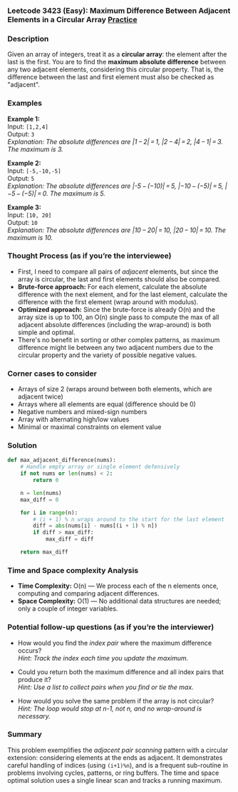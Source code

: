 ### Leetcode 3423 (Easy): Maximum Difference Between Adjacent Elements in a Circular Array [Practice](https://leetcode.com/problems/maximum-difference-between-adjacent-elements-in-a-circular-array)

### Description  
Given an array of integers, treat it as a **circular array**: the element after the last is the first. You are to find the **maximum absolute difference** between any two adjacent elements, considering this circular property. That is, the difference between the last and first element must also be checked as "adjacent".

### Examples  

**Example 1:**  
Input: `[1,2,4]`  
Output: `3`  
*Explanation: The absolute differences are |1 − 2| = 1, |2 − 4| = 2, |4 − 1| = 3. The maximum is 3.*

**Example 2:**  
Input: `[-5,-10,-5]`  
Output: `5`  
*Explanation: The absolute differences are |-5 − (−10)| = 5, |−10 − (−5)| = 5, |−5 − (−5)| = 0. The maximum is 5.*

**Example 3:**  
Input: `[10, 20]`  
Output: `10`  
*Explanation: The absolute differences are |10 − 20| = 10, |20 − 10| = 10. The maximum is 10.*

### Thought Process (as if you’re the interviewee)  
- First, I need to compare all pairs of *adjacent* elements, but since the array is circular, the last and first elements should also be compared.  
- **Brute-force approach:** For each element, calculate the absolute difference with the next element, and for the last element, calculate the difference with the first element (wrap around with modulus).  
- **Optimized approach:** Since the brute-force is already O(n) and the array size is up to 100, an O(n) single pass to compute the max of all adjacent absolute differences (including the wrap-around) is both simple and optimal.  
- There's no benefit in sorting or other complex patterns, as maximum difference might lie between any two adjacent numbers due to the circular property and the variety of possible negative values.

### Corner cases to consider  
- Arrays of size 2 (wraps around between both elements, which are adjacent twice)
- Arrays where all elements are equal (difference should be 0)
- Negative numbers and mixed-sign numbers
- Array with alternating high/low values
- Minimal or maximal constraints on element value

### Solution

```python
def max_adjacent_difference(nums):
    # Handle empty array or single element defensively
    if not nums or len(nums) < 2:
        return 0

    n = len(nums)
    max_diff = 0

    for i in range(n):
        # (i + 1) % n wraps around to the start for the last element
        diff = abs(nums[i] - nums[(i + 1) % n])
        if diff > max_diff:
            max_diff = diff

    return max_diff
```

### Time and Space complexity Analysis  

- **Time Complexity:** O(n) — We process each of the n elements once, computing and comparing adjacent differences.
- **Space Complexity:** O(1) — No additional data structures are needed; only a couple of integer variables.

### Potential follow-up questions (as if you’re the interviewer)  

- How would you find the *index pair* where the maximum difference occurs?  
  *Hint: Track the index each time you update the maximum.*

- Could you return both the maximum difference and all index pairs that produce it?  
  *Hint: Use a list to collect pairs when you find or tie the max.*

- How would you solve the same problem if the array is not circular?  
  *Hint: The loop would stop at n-1, not n, and no wrap-around is necessary.*

### Summary
This problem exemplifies the *adjacent pair scanning* pattern with a circular extension: considering elements at the ends as adjacent. It demonstrates careful handling of indices (using `(i+1)%n`), and is a frequent sub-routine in problems involving cycles, patterns, or ring buffers. The time and space optimal solution uses a single linear scan and tracks a running maximum.